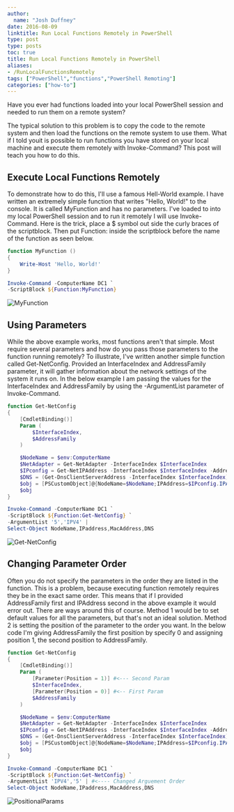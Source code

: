 ```yaml
---
author:
  name: "Josh Duffney"
date: 2016-08-09
linktitle: Run Local Functions Remotely in PowerShell
type: post
type: posts
toc: true
title: Run Local Functions Remotely in PowerShell
aliases: 
- /RunLocalFunctionsRemotely
tags: ["PowerShell","functions","PowerShell Remoting"]
categories: ["how-to"]
---
```


Have you ever had functions loaded into your local PowerShell session and needed to run them on a remote system? 

The typical solution to this problem is to copy the code to the remote system and then load the functions on the remote system to use them. What if I told youit is possible to run functions you have stored on your local machine and execute them remotely with Invoke-Command? This post will teach
you how to do this.

## Execute Local Functions Remotely

To demonstrate how to do this, I'll use a famous Hell-World example. I have written an extremely simple function that writes
"Hello, World!" to the console. It is called MyFunction and has no parameters. I've loaded to into my local PowerShell session
and to run it remotely I will use Invoke-Command. Here is the trick, place a $ symbol out side the curly braces of the scriptblock.
Then put Function: inside the scriptblock before the name of the function as seen below.

```powershell
function MyFunction ()
{
    Write-Host 'Hello, World!'
}

Invoke-Command -ComputerName DC1 `
-ScriptBlock ${Function:MyFunction}
```


![MyFunction](/img/posts/Run-Local-Functions-Remotely-in-PowerShell/MyFunction.gif "MyFunction")


## Using Parameters

While the above example works, most functions aren't that simple. Most require several parameters and how do you pass those
parameters to the function running remotely? To illustrate, I've written another simple function called Get-NetConfig. Provided
an InterfaceIndex and AddressFamily parameter, it will gather information about the network settings of the system it runs on. 
In the below example I am passing the values for the InterfaceIndex and AddressFamily by using the -ArgumentList parameter of
Invoke-Command.

```powershell
function Get-NetConfig
{
    [CmdletBinding()]
    Param (
        $InterfaceIndex,
        $AddressFamily
    )

    $NodeName = $env:ComputerName
    $NetAdapter = Get-NetAdapter -InterfaceIndex $InterfaceIndex
    $IPconfig = Get-NetIPAddress -InterfaceIndex $InterfaceIndex -AddressFamily $AddressFamily
    $DNS = (Get-DnsClientServerAddress -InterfaceIndex $InterfaceIndex).ServerAddresses
    $obj = [PSCustomObject]@{NodeName=$NodeName;IPAddress=$IPconfig.IPAddress;MacAddress=$NetAdapter.MacAddress;DNS=$DNS}
    $obj
}

Invoke-Command -ComputerName DC1 `
-ScriptBlock ${Function:Get-NetConfig} `
-ArgumentList '5','IPV4' |
Select-Object NodeName,IPaddress,MacAddress,DNS
```


![Get-NetConfig](/img/posts/Run-Local-Functions-Remotely-in-PowerShell/Get-NetConfig.gif "Get-NetConfig")


## Changing Parameter Order

Often you do not specify the parameters in the order they are listed in the function. This is a problem,
because executing function remotely requires they be in the exact same order. This means that if I provided
AddressFamily first and IPAddress second in the above example it would error out. There are ways around this
of course. Method 1 would be to set default values for all the parameters, but that's not an ideal solution.
Method 2 is setting the position of the parameter to the order you want. In the below code I'm giving AddressFamily
the first position by specify 0 and assigning position 1, the second position to AddressFamily.


```powershell
function Get-NetConfig
{
    [CmdletBinding()]
    Param (
        [Parameter(Position = 1)] #<--- Second Param
        $InterfaceIndex,
        [Parameter(Position = 0)] #<-- First Param
        $AddressFamily
    )

    $NodeName = $env:ComputerName
    $NetAdapter = Get-NetAdapter -InterfaceIndex $InterfaceIndex
    $IPconfig = Get-NetIPAddress -InterfaceIndex $InterfaceIndex -AddressFamily $AddressFamily
    $DNS = (Get-DnsClientServerAddress -InterfaceIndex $InterfaceIndex).ServerAddresses
    $obj = [PSCustomObject]@{NodeName=$NodeName;IPAddress=$IPconfig.IPAddress;MacAddress=$NetAdapter.MacAddress;DNS=$DNS}
    $obj
}

Invoke-Command -ComputerName DC1 `
-ScriptBlock ${Function:Get-NetConfig} `
-ArgumentList 'IPV4','5' | #<---- Changed Arguement Order
Select-Object NodeName,IPaddress,MacAddress,DNS
```


![PositionalParams](/img/posts/Run-Local-Functions-Remotely-in-PowerShell/PositionalParams.gif "PositionalParams")
